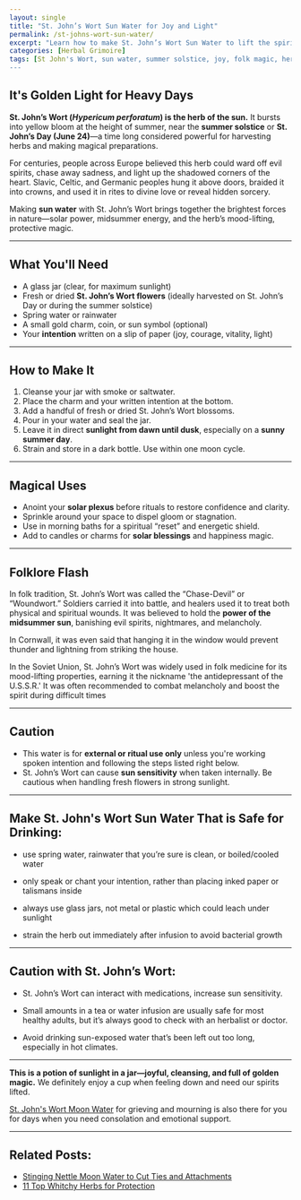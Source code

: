 ```yaml
---
layout: single
title: "St. John’s Wort Sun Water for Joy and Light"
permalink: /st-johns-wort-sun-water/
excerpt: "Learn how to make St. John’s Wort Sun Water to lift the spirits and invite joy. Rooted in midsummer folklore and healing traditions, this solar-infused potion calls in courage, clarity, and golden blessings."
categories: [Herbal Grimoire]
tags: [St John's Wort, sun water, summer solstice, joy, folk magic, herbal ritual]
---
```


## It's Golden Light for Heavy Days

**St. John’s Wort (*Hypericum perforatum*) is the herb of the sun.** It bursts into yellow bloom at the height of summer, near the **summer solstice** or **St. John’s Day (June 24)**—a time long considered powerful for harvesting herbs and making magical preparations.

For centuries, people across Europe believed this herb could ward off evil spirits, chase away sadness, and light up the shadowed corners of the heart. Slavic, Celtic, and Germanic peoples hung it above doors, braided it into crowns, and used it in rites to divine love or reveal hidden sorcery.

Making **sun water** with St. John’s Wort brings together the brightest forces in nature—solar power, midsummer energy, and the herb’s mood-lifting, protective magic.

---

## What You'll Need

- A glass jar (clear, for maximum sunlight)
- Fresh or dried **St. John’s Wort flowers** (ideally harvested on St. John’s Day or during the summer solstice)
- Spring water or rainwater
- A small gold charm, coin, or sun symbol (optional)
- Your **intention** written on a slip of paper (joy, courage, vitality, light)

---

## How to Make It

1. Cleanse your jar with smoke or saltwater.
2. Place the charm and your written intention at the bottom.
3. Add a handful of fresh or dried St. John’s Wort blossoms.
4. Pour in your water and seal the jar.
5. Leave it in direct **sunlight from dawn until dusk**, especially on a **sunny summer day**.
6. Strain and store in a dark bottle. Use within one moon cycle.

---

## Magical Uses

- Anoint your **solar plexus** before rituals to restore confidence and clarity.
- Sprinkle around your space to dispel gloom or stagnation.
- Use in morning baths for a spiritual “reset” and energetic shield.
- Add to candles or charms for **solar blessings** and happiness magic.

---

## Folklore Flash

In folk tradition, St. John’s Wort was called the “Chase-Devil” or “Woundwort.” Soldiers carried it into battle, and healers used it to treat both physical and spiritual wounds. It was believed to hold the **power of the midsummer sun**, banishing evil spirits, nightmares, and melancholy.

In Cornwall, it was even said that hanging it in the window would prevent thunder and lightning from striking the house.

In the Soviet Union, St. John’s Wort was widely used in folk medicine for its mood-lifting properties, earning it the nickname 'the antidepressant of the U.S.S.R.' It was often recommended to combat melancholy and boost the spirit during difficult times

---

## Caution

- This water is for **external or ritual use only** unless you're working spoken intention and following the steps listed right below.
- St. John’s Wort can cause **sun sensitivity** when taken internally. Be cautious when handling fresh flowers in strong sunlight.

---

## Make St. John's Wort Sun Water That is Safe for Drinking:

- use spring water, rainwater that you’re sure is clean, or boiled/cooled water

- only speak or chant your intention, rather than placing inked paper or talismans inside

- always use glass jars, not metal or plastic which could leach under sunlight

- strain the herb out immediately after infusion to avoid bacterial growth

---

## Caution with St. John’s Wort:
- St. John’s Wort can interact with medications, increase sun sensitivity.

- Small amounts in a tea or water infusion are usually safe for most healthy adults, but it’s always good to check with an herbalist or doctor.

- Avoid drinking sun-exposed water that’s been left out too long, especially in hot climates.

---

**This is a potion of sunlight in a jar—joyful, cleansing, and full of golden magic.** We definitely enjoy a cup when feeling down and need our spirits lifted. 

[St. John's Wort Moon Water](/st-johns-wort-moon-water/) for grieving and mourning is also there for you for days when you need consolation and emotional support.

---

## Related Posts:

- [Stinging Nettle Moon Water to Cut Ties and Attachments](/stinging-nettle-moon-water/)
- [11 Top Whitchy Herbs for Protection](/top-protective-herbs-witchcraft/)
